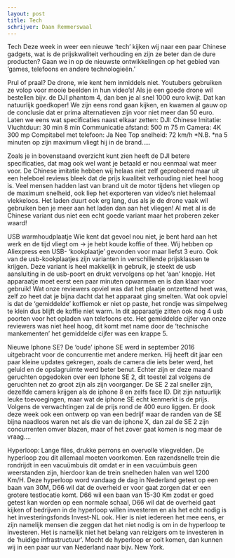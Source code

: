 ```yaml
---
layout: post
title: Tech
schrijver: Daan Remmerswaal
---
```

Tech
Deze week in weer een nieuwe ‘tech’ kijken wij naar een paar Chinese gadgets, wat is de prijskwaliteit verhouding en zijn ze beter dan de dure producten? Gaan we in op de nieuwste ontwikkelingen op het gebied van ‘games, telefoons en andere technologieën.’

Prul of praal?
De drone, wie kent hem inmiddels niet. Youtubers gebruiken ze volop voor mooie beelden in hun video’s! Als je een goede drone wil bestellen bijv. de DJI phantom 4, dan ben je al snel  1000 euro kwijt. Dat kan natuurlijk goedkoper! We zijn eens rond gaan kijken, en kwamen al gauw op de conclusie dat er prima alternatieven zijn voor niet meer dan 50 euro. Laten we eens wat specificaties naast elkaar zetten: 
DJI:                             Chinese Imitatie:  
Vluchtduur:         30 min                        8 min
Communicatie
afstand:         500 m                         75 m
Camera:        4K                            300 mp
Compitabel met
telefoon:        Ja                            Nee
Top snelheid:    72 km/h                        *N.B.
*na 5 minuten op zijn maximum vliegt hij in de brand….. 

Zoals je in bovenstaand overzicht kunt zien heeft de DJI betere specificaties, dat mag ook wel want je betaald er nou eenmaal wat meer voor. De Chinese imitatie hebben wij helaas niet zelf geprobeerd maar uit een heleboel reviews bleek dat de prijs kwaliteit verhouding niet heel hoog is. Veel mensen hadden last van brand uit de motor tijdens het vliegen op de maximum snelheid, ook liep het exporteren van video’s niet helemaal vlekkeloos. Het laden duurt ook erg lang, dus als je de drone vaak wil gebruiken ben je meer aan het laden dan aan het vliegen! Al met al is de Chinese variant dus niet een echt goede variant maar het proberen zeker waard! 

USB warmhoudplaatje 
Wie kent dat gevoel nou niet, je bent hard aan het werk en de tijd vliegt om -> je hebt koude koffie of thee. Wij hebben op Aliexpress een USB- ‘kookplaatje’ gevonden voor maar liefst 3 euro. Ook van de usb-kookplaatjes zijn varianten in verschillende prijsklassen te krijgen.  Deze variant is heel makkelijk in gebruik, je steekt de usb aansluiting in de usb-poort en drukt vervolgens op het          ‘aan’ knopje. Het apparaatje moet eerst een paar minuten opwarmen en is dan klaar voor gebruik! Wat onze reviewers opviel was dat het plaatje ontzettend heet was, zelf zo heet dat je bijna dacht dat het apparaat ging smelten. Wat ook opviel is dat de ‘gemiddelde’ koffiemok er niet op paste, het rondje was simpelweg te klein dus blijft de koffie niet warm. In dit apparaatje zitten ook nog 4 usb poorten voor het opladen van telefoons etc. Het gemiddelde cijfer van onze reviewers was niet heel hoog, dit komt met name door de ‘technische mankementen’ het gemiddelde cijfer was een krappe 5. 


 Nieuwe Iphone SE? 
De ‘oude’ iphone SE werd in september 2016 uitgebracht voor de concurrentie met andere merken. Hij heeft dit jaar een paar kleine updates gekregen, zoals de camera die iets beter werd, het geluid en de opslagruimte werd beter benut. Echter zijn er deze maand geruchten opgedoken over een Iphone SE 2, dit toestel zal volgens de geruchten net zo groot zijn als zijn voorganger. De SE 2 zal sneller zijn, dezelfde camera krijgen als de iphone 8 en zelfs face ID. Dit zijn natuurlijk leuke toevoegingen, maar wat de iphone SE echt kenmerkt is de prijs. Volgens de verwachtingen zal de prijs rond de 400 euro liggen. Er dook deze week ook een ontwerp op van een bedrijf waar de randen van de SE  bijna naadloos waren net als die van de iphone X, dan zal de SE 2 zijn concurrenten omver blazen, maar of het zover gaat komen is nog maar de vraag…. 

Hyperloop:
Lange files, drukke perrons en overvolle vliegvelden. De hyperloop zou dit allemaal moeten voorkomen. Een razendsnelle trein die rondrijdt in een vacuümbuis  dit omdat er in een vacuümbuis geen weerstanden zijn, hierdoor kan de trein snelheden halen van wel 1200 Km/H. Deze hyperloop word vandaag de dag in Nederland getest op een baan van 30M, D66 wil dat de overheid er voor gaat zorgen dat er een grotere testlocatie komt. D66 wil een baan van 15-30 Km zodat er goed getest kan worden op een normale schaal, D66 wil dat de overheid gaat kijken of bedrijven in de hyperloop willen investeren en als het echt nodig is het investeringsfonds Invest-NL ook. Hier is niet iedereen het mee eens, er zijn namelijk mensen die zeggen dat het niet nodig is om in de hyperloop te investeren. Het is namelijk niet het belang van reizigers om te investeren in de ‘huidige infrastructuur’.  Mocht de hyperloop er ooit komen, dan kunnen wij in een paar uur van Nederland naar bijv. New York. 
